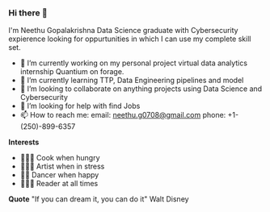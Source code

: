 ### Hi there 👋

I'm  Neethu Gopalakrishna Data Science graduate with Cybersecurity expierence looking for oppurtunities in which I can use my complete skill set.

- 🔭 I’m currently working on my personal project virtual data analytics internship Quantium on forage.
- 🌱 I’m currently learning TTP, Data Engineering pipelines and model
- 👯 I’m looking to collaborate on anything projects using Data Science and Cybersecurity
- 🤔 I’m looking for help with find Jobs
- 📫 How to reach me: email: neethu.g0708@gmail.com
                      phone: +1-(250)-899-6357

**Interests**
- 👩🏻‍🍳 Cook when hungry
- 👩🏻‍🎨 Artist when in stress
- 💃🏻 Dancer when happy
- 👩🏻‍💻 Reader at all times

**Quote**
      "If you can dream it, you can do it"
                                  Walt Disney
